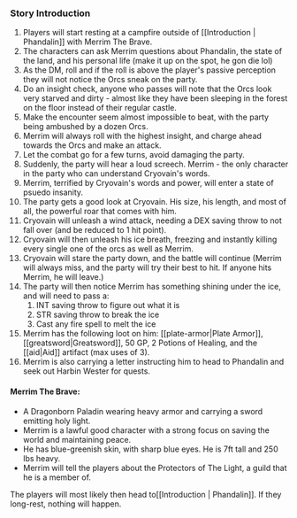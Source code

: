 ### Story Introduction

1. Players will start resting at a campfire outside of [[Introduction | Phandalin]] with Merrim The Brave.
2. The characters can ask Merrim questions about Phandalin, the state of the land, and his personal life (make it up on the spot, he gon die lol)
3. As the DM, roll and if the roll is above the player's passive perception they will not notice the Orcs sneak on the party.
4. Do an insight check, anyone who passes will note that the Orcs look very starved and dirty - almost like they have been sleeping in the forest on the floor instead of their regular castle.
5. Make the encounter seem almost impossible to beat, with the party being ambushed by a dozen Orcs.
6. Merrim will always roll with the highest insight, and charge ahead towards the Orcs and make an attack.
7. Let the combat go for a few turns, avoid damaging the party.
8. Suddenly, the party will hear a loud screech. Merrim - the only character in the party who can understand Cryovain's words.
9. Merrim, terrified by Cryovain's words and power, will enter a state of psuedo insanity.
10. The party gets a good look at Cryovain. His size, his length, and most of all, the powerful roar that comes with him.
11. Cryovain will unleash a wind attack, needing a DEX saving throw to not fall over (and be reduced to 1 hit point).
12. Cryovain will then unleash his ice breath, freezing and instantly killing every single one of the orcs as well as Merrim.
13. Cryovain will stare the party down, and the battle will continue (Merrim will always miss, and the party will try their best to hit. If anyone hits Merrim, he will leave.)
14. The party will then notice Merrim has something shining under the ice, and will need to pass a:
	1. INT saving throw to figure out what it is
	2. STR saving throw to break the ice
	3. Cast any fire spell to melt the ice
15. Merrim has the following loot on him: [[plate-armor|Plate Armor]], [[greatsword|Greatsword]], 50 GP, 2 Potions of Healing, and the [[aid|Aid]] artifact (max uses of 3).
16. Merrim is also carrying a letter instructing him to head to Phandalin and seek out Harbin Wester for quests.


#### Merrim The Brave:

- A Dragonborn Paladin wearing heavy armor and carrying a sword emitting holy light.
- Merrim is a lawful good character with a strong focus on saving the world and maintaining peace.
- He has blue-greenish skin, with sharp blue eyes. He is 7ft tall and 250 lbs heavy.
- Merrim will tell the players about the Protectors of The Light, a guild that he is a member of.

The players will most likely then head to[[Introduction | Phandalin]]. If they long-rest, nothing will happen.

